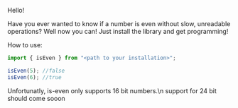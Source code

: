 Hello!

Have you ever wanted to know if a number is even without slow, unreadable operations?
Well now you can!
Just install the library and get programming!

How to use:
```javascript
import { isEven } from "<path to your installation>";

isEven(5); //false
isEven(6); //true
```
Unfortunatly, is-even only supports 16 bit numbers.\n
support for 24 bit should come sooon
